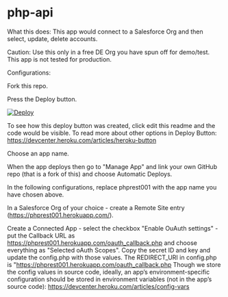 # php-api

What this does: This app would connect to a Salesforce Org and then select, update, delete accounts.

Caution: Use this only in a free DE Org you have spun off for demo/test. This app is not tested for production.

Configurations:

Fork this repo.

Press the Deploy button. 

<a href="https://heroku.com/deploy"><img src="https://www.herokucdn.com/deploy/button.svg" alt="Deploy"></a>

To see how this deploy button was created, click edit this readme and the code would be visible. To read more about other options in Deploy Button: https://devcenter.heroku.com/articles/heroku-button

Choose an app name.

When the app deploys then go to "Manage App" and link your own GitHub repo (that is a fork of this) and choose Automatic Deploys.

In the following configurations, replace phprest001 with the app name you have chosen above.


In a Salesforce Org of your choice - create a Remote Site entry (https://phprest001.herokuapp.com/).

Create a Connected App - select the checkbox "Enable OuAuth settings" - put the Callback URL as https://phprest001.herokuapp.com/oauth_callback.php and choose everything as "Selected oAuth Scopes". Copy the secret ID and key and update the config.php with those values. The REDIRECT_URI in config.php is  "https://phprest001.herokuapp.com/oauth_callback.php Though we store the config values in source code, ideally, an app’s environment-specific configuration should be stored in environment variables (not in the app’s source code): https://devcenter.heroku.com/articles/config-vars

